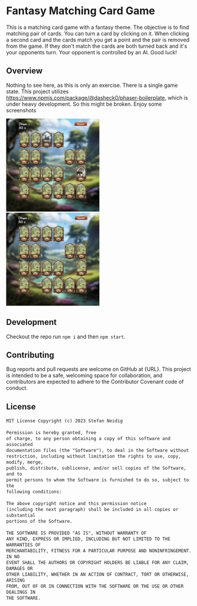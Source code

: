 # Fantasy Matching Card Game
<!-- section: Introduction -->
<!-- Describe briefly what your software is. What problem does it solve? At what target audience is it aimed? -->

This is a matching card game with a fantasy theme. The objective is to find matching pair of cards. You can turn a card by clicking on it. When clicking a second card and the cards match you get a point and the pair is removed from the game. If they don't match the cards are both turned back and it's your opponents turn. Your opponent is controlled by an AI. Good luck!

## Overview
<!-- section: Overview -->
<!-- Give an architectural overview of your software. Is is interesting for other developers, who wants to catch on and want to developer features or fix bugs of your software. Do not go into too much detail. There are other documents for this. -->
Nothing to see here, as this is only an exercise. There is a single game state. This project utilizes https://www.npmjs.com/package/@dasheck0/phaser-boilerplate, which is under heavy development. So this might be broken. Enjoy some screenshots

<p float="left">
  <img src="./art/screenshot_1.png" width="50%" />
  <img src="./art/screenshot_2.png" width="50%" />
</p>


## Development
<!-- section: Development -->
<!-- If you software is developed within a team you shhould include this section. Describe how to setup thhe project. Include dependencies, conventions and other things to know in order to start developing. In short: After reading this section everyone should be able to develop this piece of software. -->
<!--
Possible subsections

### How to setup and run this project
### Commit messages
### How to publish a release
### Tests
-->
Checkout the repo run `npm i` and then `npm start`.

## Contributing
<!-- section: Contributing -->
<!-- Describe what action one should take in order to contribute. Does a certain styleguide has to be adhered. How can one apply changes (i.e. push vs. pull request)? -->
Bug reports and pull requests are welcome on GitHub at {URL}. This project is intended to be a safe, welcoming space for collaboration, and contributors are expected to adhere to the Contributor Covenant code of conduct.

## License
<!-- section: License -->
<!-- Describe the license under which your software is published. Note that an unlicensed piece of software is most likely never used. So do not skip tihs part! -->
```
MIT License Copyright (c) 2023 Stefan Neidig

Permission is hereby granted, free
of charge, to any person obtaining a copy of this software and associated
documentation files (the "Software"), to deal in the Software without
restriction, including without limitation the rights to use, copy, modify, merge,
publish, distribute, sublicense, and/or sell copies of the Software, and to
permit persons to whom the Software is furnished to do so, subject to the
following conditions:

The above copyright notice and this permission notice
(including the next paragraph) shall be included in all copies or substantial
portions of the Software.

THE SOFTWARE IS PROVIDED "AS IS", WITHOUT WARRANTY OF
ANY KIND, EXPRESS OR IMPLIED, INCLUDING BUT NOT LIMITED TO THE WARRANTIES OF
MERCHANTABILITY, FITNESS FOR A PARTICULAR PURPOSE AND NONINFRINGEMENT. IN NO
EVENT SHALL THE AUTHORS OR COPYRIGHT HOLDERS BE LIABLE FOR ANY CLAIM, DAMAGES OR
OTHER LIABILITY, WHETHER IN AN ACTION OF CONTRACT, TORT OR OTHERWISE, ARISING
FROM, OUT OF OR IN CONNECTION WITH THE SOFTWARE OR THE USE OR OTHER DEALINGS IN
THE SOFTWARE.
```
